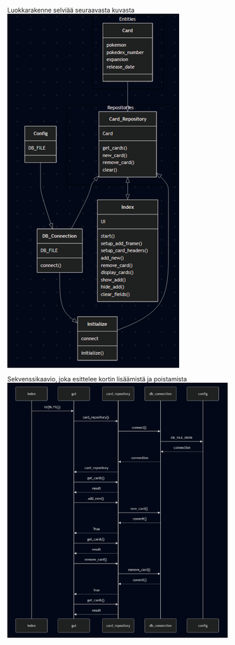 Luokkarakenne selviää seuraavasta kuvasta
![Luokkarakenne](./kuvat/Class_Diagram.PNG)

Sekvenssikaavio, joka esittelee kortin lisäämistä ja poistamista
![Sekvenssikaavio](./kuvat/SequenceDiagram.PNG)